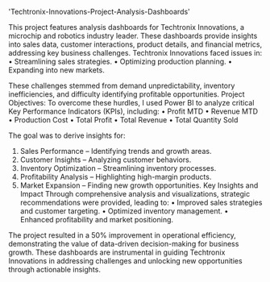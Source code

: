 'Techtronix-Innovations-Project-Analysis-Dashboards'

This project features analysis dashboards for Techtronix Innovations, a microchip and robotics industry leader. These dashboards provide insights into sales data, 
customer interactions, product details, and financial metrics, addressing key business challenges.
Techtronix Innovations faced issues in:
•	Streamlining sales strategies.
•	Optimizing production planning.
•	Expanding into new markets.

These challenges stemmed from demand unpredictability, inventory inefficiencies, and difficulty identifying profitable opportunities.
Project Objectives:
To overcome these hurdles, I used Power BI to analyze critical Key Performance Indicators (KPIs), including:
•	Profit MTD
•	Revenue MTD
•	Production Cost
•	Total Profit
•	Total Revenue
•	Total Quantity Sold

The goal was to derive insights for:
1.	Sales Performance – Identifying trends and growth areas.
2.	Customer Insights – Analyzing customer behaviors.
3.	Inventory Optimization – Streamlining inventory processes.
4.	Profitability Analysis – Highlighting high-margin products.
5.	Market Expansion – Finding new growth opportunities.
Key Insights and Impact
Through comprehensive analysis and visualizations, strategic recommendations were provided, leading to:
•	Improved sales strategies and customer targeting.
•	Optimized inventory management.
•	Enhanced profitability and market positioning.

The project resulted in a 50% improvement in operational efficiency, demonstrating the value of data-driven decision-making for business growth.
These dashboards are instrumental in guiding Techtronix Innovations in addressing challenges and unlocking new opportunities through actionable insights.


